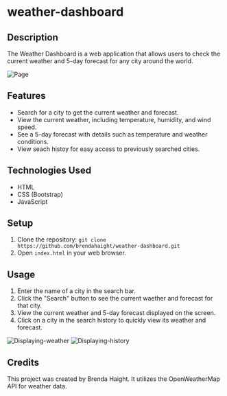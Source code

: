 # weather-dashboard

## Description

The Weather Dashboard is a web application that allows users to check the current weather and 5-day forecast for any city around the world.

![Page](../weather-dashboard/images/main-page.png)

## Features

- Search for a city to get the current weather and forecast.
- View the current weather, including temperature, humidity, and wind speed.
- See a 5-day forecast with details such as temperature and weather conditions.
- View seach histoy for easy access to previously searched cities.

## Technologies Used

- HTML
- CSS (Bootstrap)
- JavaScript

## Setup

1. Clone the repository: `git clone https://github.com/brendahaight/weather-dashboard.git`
2. Open `index.html` in your web browser.

## Usage

1. Enter the name of a city in the search bar.
2. Click the "Search" button to see the current waether and forecast for that city.
3. View the current weather and 5-day forecast displayed on the screen.
4. Click on a city in the search history to quickly view its weather and forecast.

![Displaying-weather](../weather-dashboard/images/Displaying%20weather.png)
![Displaying-history](../weather-dashboard/images/History.png)

## Credits

This project was created by Brenda Haight. It utilizes the OpenWeatherMap API for weather data.
